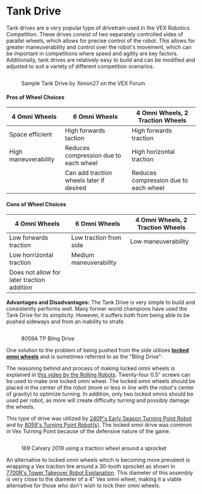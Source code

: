 # Tank Drive

Tank drives are a very popular type of drivetrain used in the VEX Robotics Competition. These drives consist of two separately controlled sides of parallel wheels, which allows for precise control of the robot. This allows for greater maneuverability and control over the robot's movement, which can be important in competitions where speed and agility are key factors. Additionally, tank drives are relatively easy to build and can be modified and adjusted to suit a variety of different competition scenarios.&#x20;

<figure><img src="../../.gitbook/assets/Xenon27 base.png" alt=""><figcaption><p>Sample Tank Drive by Xenon27 on the VEX Forum</p></figcaption></figure>

#### Pros of Wheel Choices

| 4 Omni Wheels         | 6 Omni Wheels                            | 4 Omni Wheels, 2 Traction Wheels      |
| --------------------- | ---------------------------------------- | ------------------------------------- |
| Space efficient       | High forwards taction                   | High forwards traction                |
| High maneuverability  | Reduces compression due to each wheel    | High horizontal traction              |
|                       | Can add traction wheels later if desired | Reduces compression due to each wheel |

#### Cons of Wheel Choices

| 4 Omni Wheels                              | 6 Omni Wheels           | 4 Omni Wheels, 2 Traction Wheels |
| ------------------------------------------ | ----------------------- | -------------------------------- |
| Low forwards traction                      | Low traction from side  | Low maneuverability              |
| Low horrizontal traction                   | Medium maneuverability  |                                  |
| Does not allow for later traction addition |                         |                                  |

**Advantages and Disadvantages:** The Tank Drive is very simple to build and consistently performs well. Many former world champions have used the Tank Drive for its simplicity. However, it suffers both from being able to be pushed sideways and from an inability to strafe.

<figure><img src="../../.gitbook/assets/image (1) (2) (2).png" alt=""><figcaption><p>8059A TP Bling Drive</p></figcaption></figure>

One solution to the problem of being pushed from the side utilizes [**locked omni wheels**](../defensive-mechanisms.md#defensive-wheel-setups) and is sometimes referred to as the "Bling Drive":

The reasoning behind and process of making locked omni wheels is explained in [this video by the Rolling Robots](https://www.youtube.com/watch?v=cKM5kPYdWVU). Twenty-four 0.5" screws can be used to make one locked omni wheel. The locked omni wheels should be placed in the center of the robot (more or less in line with the robot's center of gravity) to optimize turning. In addition, only two locked omnis should be used per robot, as more will create difficulty turning and possibly damage the wheels.

This type of drive was utilized by [240P's Early Season Turning Point Robot](https://www.youtube.com/watch?v=06cEBmGx7Fo) and by [8059's Turning Point Robot(s)](https://www.youtube.com/watch?v=NX6mLf8iO34). The locked omni drive was common in Vex Turning Point because of the defensive nature of the game.

<figure><img src="../../.gitbook/assets/image (4).png" alt=""><figcaption><p>169 Calvary 2019 using a traction wheel around a sprocket</p></figcaption></figure>

An alternative to locked omni wheels which is becoming more prevalent is wrapping a Vex traction tire around a 30-tooth sprocket as shown in [7700R's Tower Takeover Robot Explanation](https://youtu.be/1mLc1jOCxck?t=324). This diameter of this assembly is very close to the diameter of a 4" Vex omni wheel, making it a viable alternative for those who don't wish to lock their omni wheels.
